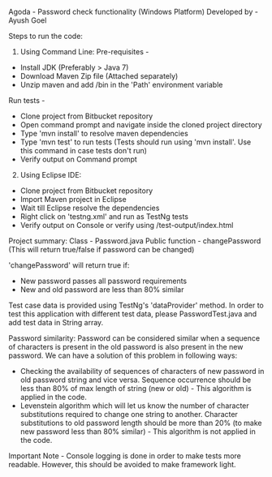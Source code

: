 Agoda - Password check functionality (Windows Platform)
Developed by - Ayush Goel

Steps to run the code:
1. Using Command Line:
Pre-requisites - 
* Install JDK (Preferably > Java 7)
* Download Maven Zip file (Attached separately)
* Unzip maven and add <Path to Maven>/bin in the 'Path' environment variable

Run tests - 
* Clone project from Bitbucket repository
* Open command prompt and navigate inside the cloned project directory
* Type 'mvn install' to resolve maven dependencies
* Type 'mvn test' to run tests (Tests should run using 'mvn install'. Use this command in case tests don't run)
* Verify output on Command prompt

2. Using Eclipse IDE:
* Clone project from Bitbucket repository
* Import Maven project in Eclipse
* Wait till Eclipse resolve the dependencies
* Right click on 'testng.xml' and run as TestNg tests
* Verify output on Console or verify using /test-output/index.html

Project summary:
Class - Password.java
Public function - changePassword (This will return true/false if password can be changed)

'changePassword' will return true if:
* New password passes all password requirements
* New and old password are less than 80% similar

Test case data is provided using TestNg's 'dataProvider' method. In order to test this application with different test data, please PasswordTest.java and add test data in String array.

Password similarity:
Password can be considered similar when a sequence of characters is present in the old password is also present in the new password. We can have a solution of this problem in following ways:
* Checking the availability of sequences of characters of new password in old password string and vice versa. Sequence occurrence should be less than 80% of max length of string (new or old) - This algorithm is applied in the code.
* Levenstein algorithm which will let us know the number of character substitutions required to change one string to another. Character substitutions to old password length should be more than 20% (to make new password less than 80% similar) - This algorithm is not applied in the code.

Important Note - Console logging is done in order to make tests more readable. However, this should be avoided to make framework light.
